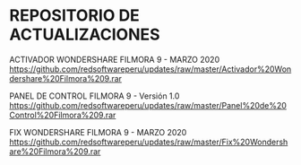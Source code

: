 # REPOSITORIO DE ACTUALIZACIONES
ACTIVADOR WONDERSHARE FILMORA 9 - MARZO 2020
https://github.com/redsoftwareperu/updates/raw/master/Activador%20Wondershare%20Filmora%209.rar

PANEL DE CONTROL FILMORA 9 - Versión 1.0
https://github.com/redsoftwareperu/updates/raw/master/Panel%20de%20Control%20Filmora%209.rar

FIX WONDERSHARE FILMORA 9 - MARZO 2020
https://github.com/redsoftwareperu/updates/raw/master/Fix%20Wondershare%20Filmora%209.rar
